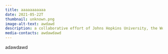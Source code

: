 ```yaml
---
title: aaaaaaaaaaa
date: 2021-05-22T
thumbnail: unknown.png
image-alt-text: awdawd
description: a collaborative effort of Johns Hopkins University, the World Bank, and UNICEF
media-contacts: awdawdawd
---
```

adawdawd
